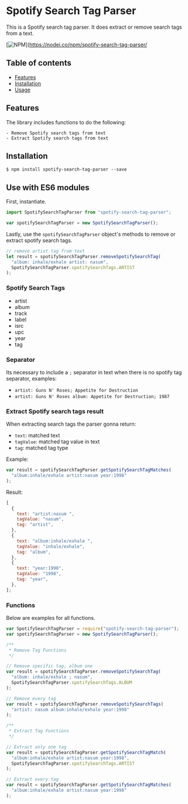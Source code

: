 # Spotify Search Tag Parser

This is a Spotify search tag parser. It does extract or remove search tags from a text.

[![NPM](https://nodei.co/npm/spotify-search-tag-parser.png?downloads=true&downloadRank=true&stars=true)](https://nodei.co/npm/spotify-search-tag-parser/

## Table of contents

- [Features](#features)
- [Installation](#installation)
- [Usage](#usage)

## Features

The library includes functions to do the following:

    - Remove Spotify search tags from text
    - Extract Spotify search tags from text

## Installation

    $ npm install spotify-search-tag-parser --save

## Use with ES6 modules

First, instantiate.

```javascript
import SpotifySearchTagParser from "spotify-search-tag-parser";

var spotifySearchTagParser = new SpotifySearchTagParser();
```

Lastly, use the `spotifySearchTagParser` object's methods to remove or extract spotify search tags.

```javascript
// remove artist tag from text
let result = spotifySearchTagParser.removeSpotifySearchTag(
  "album: inhale/exhale artist: nasum",
  SpotifySearchTagParser.spotifySearchTags.ARTIST
);
```

### Spotify Search Tags

- artist
- album
- track
- label
- isrc
- upc
- year
- tag

### Separator

Its necessary to include a `;` separator in text when there is no spotify tag separator, examples:

- `artist: Guns N' Roses; Appetite for Destruction`
- `artist: Guns N' Roses album: Appetite for Destruction; 1987`

### Extract Spotify search tags result

When extracting search tags the parser gonna return:

- `text`: matched text
- `tagValue`: matched tag value in text
- `tag`: matched tag type

Example:

```javascript
var result = spotifySearchTagParser.getSpotifySearchTagMatches(
  "album:inhale/exhale artist:nasum year:1998"
);
```

Result:

```javascript
[
  {
    text: "artist:nasum ",
    tagValue: "nasum",
    tag: "artist",
  },
  {
    text: "album:inhale/exhale ",
    tagValue: "inhale/exhale",
    tag: "album",
  },
  {
    text: "year:1998",
    tagValue: "1998",
    tag: "year",
  },
];
```

### Functions

Below are examples for all functions.

```javascript
var SpotifySearchTagParser = require("spotify-search-tag-parser");
var spotifySearchTagParser = new SpotifySearchTagParser();

/**
 * Remove Tag Functions
 */

// Remove specific tag, album one
var result = spotifySearchTagParser.removeSpotifySearchTag(
  "album: inhale/exhale ; nasum",
  SpotifySearchTagParser.spotifySearchTags.ALBUM
);

// Remove every tag
var result = spotifySearchTagParser.removeSpotifySearchTags(
  "artist: nasum album:inhale/exhale year:1998"
);

/**
 * Extract Tag Functions
 */

// Extract only one tag
var result = spotifySearchTagParser.getSpotifySearchTagMatch(
  "album:inhale/exhale artist:nasum year:1998",
  SpotifySearchTagParser.spotifySearchTags.ARTIST
);

// Extract every tag
var result = spotifySearchTagParser.getSpotifySearchTagMatches(
  "album:inhale/exhale artist:nasum year:1998"
);
```
